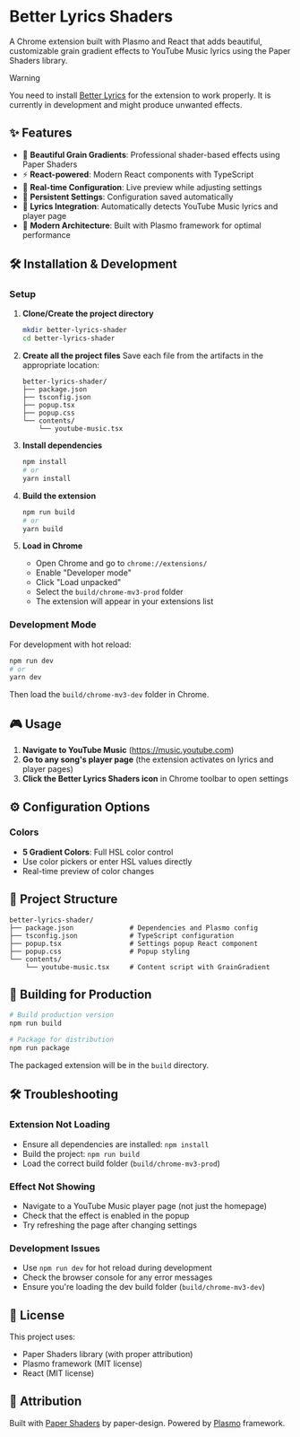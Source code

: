 # Better Lyrics Shaders

A Chrome extension built with Plasmo and React that adds beautiful, customizable grain gradient effects to YouTube Music lyrics using the Paper Shaders library.

> [!WARNING]
> You need to install [Better Lyrics](https://github.com/boidushya/better-lyrics) for the extension to work properly. It is currently in development and might produce unwanted effects.

## ✨ Features

- 🎨 **Beautiful Grain Gradients**: Professional shader-based effects using Paper Shaders
- ⚡ **React-powered**: Modern React components with TypeScript
- 🔧 **Real-time Configuration**: Live preview while adjusting settings
- 💾 **Persistent Settings**: Configuration saved automatically
- 🎵 **Lyrics Integration**: Automatically detects YouTube Music lyrics and player page
- 🚀 **Modern Architecture**: Built with Plasmo framework for optimal performance

## 🛠️ Installation & Development

### Setup

1. **Clone/Create the project directory**
   ```bash
   mkdir better-lyrics-shader
   cd better-lyrics-shader
   ```

2. **Create all the project files**
   Save each file from the artifacts in the appropriate location:
   ```
   better-lyrics-shader/
   ├── package.json
   ├── tsconfig.json
   ├── popup.tsx
   ├── popup.css
   └── contents/
       └── youtube-music.tsx
   ```

3. **Install dependencies**
   ```bash
   npm install
   # or
   yarn install
   ```

4. **Build the extension**
   ```bash
   npm run build
   # or
   yarn build
   ```

5. **Load in Chrome**
   - Open Chrome and go to `chrome://extensions/`
   - Enable "Developer mode"
   - Click "Load unpacked"
   - Select the `build/chrome-mv3-prod` folder
   - The extension will appear in your extensions list

### Development Mode

For development with hot reload:

```bash
npm run dev
# or
yarn dev
```

Then load the `build/chrome-mv3-dev` folder in Chrome.

## 🎮 Usage

1. **Navigate to YouTube Music** (https://music.youtube.com)
2. **Go to any song's player page** (the extension activates on lyrics and player pages)
3. **Click the Better Lyrics Shaders icon** in Chrome toolbar to open settings

## ⚙️ Configuration Options

### Colors
- **5 Gradient Colors**: Full HSL color control
- Use color pickers or enter HSL values directly
- Real-time preview of color changes

## 📁 Project Structure

```
better-lyrics-shader/
├── package.json              # Dependencies and Plasmo config
├── tsconfig.json             # TypeScript configuration
├── popup.tsx                 # Settings popup React component
├── popup.css                 # Popup styling
└── contents/
    └── youtube-music.tsx     # Content script with GrainGradient
```

## 🚀 Building for Production

```bash
# Build production version
npm run build

# Package for distribution
npm run package
```

The packaged extension will be in the `build` directory.

## 🛠️ Troubleshooting

### Extension Not Loading
- Ensure all dependencies are installed: `npm install`
- Build the project: `npm run build`
- Load the correct build folder (`build/chrome-mv3-prod`)

### Effect Not Showing
- Navigate to a YouTube Music player page (not just the homepage)
- Check that the effect is enabled in the popup
- Try refreshing the page after changing settings

### Development Issues
- Use `npm run dev` for hot reload during development
- Check the browser console for any error messages
- Ensure you're loading the dev build folder (`build/chrome-mv3-dev`)

## 📜 License

This project uses:
- Paper Shaders library (with proper attribution)
- Plasmo framework (MIT license)
- React (MIT license)

## 🙏 Attribution

Built with [Paper Shaders](https://github.com/paper-design/shaders) by paper-design. 
Powered by [Plasmo](https://www.plasmo.com/) framework.
